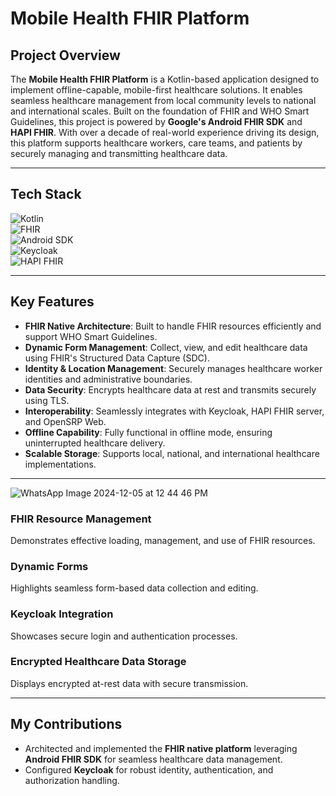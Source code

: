 # Mobile Health FHIR Platform  

## Project Overview  
The **Mobile Health FHIR Platform** is a Kotlin-based application designed to implement offline-capable, mobile-first healthcare solutions. It enables seamless healthcare management from local community levels to national and international scales. Built on the foundation of FHIR and WHO Smart Guidelines, this project is powered by **Google's Android FHIR SDK** and **HAPI FHIR**. With over a decade of real-world experience driving its design, this platform supports healthcare workers, care teams, and patients by securely managing and transmitting healthcare data.  

---

## Tech Stack  

![Kotlin](https://img.shields.io/badge/Kotlin-7F52FF?style=for-the-badge&logo=kotlin&logoColor=white)  
![FHIR](https://img.shields.io/badge/FHIR-FF5733?style=for-the-badge&logo=fhir&logoColor=white)  
![Android SDK](https://img.shields.io/badge/Android%20SDK-3DDC84?style=for-the-badge&logo=android&logoColor=white)  
![Keycloak](https://img.shields.io/badge/Keycloak-0D58C8?style=for-the-badge&logo=keycloak&logoColor=white)  
![HAPI FHIR](https://img.shields.io/badge/HAPI%20FHIR-009688?style=for-the-badge&logo=hapi&logoColor=white)  

---

## Key Features  

- **FHIR Native Architecture**: Built to handle FHIR resources efficiently and support WHO Smart Guidelines.  
- **Dynamic Form Management**: Collect, view, and edit healthcare data using FHIR's Structured Data Capture (SDC).  
- **Identity & Location Management**: Securely manages healthcare worker identities and administrative boundaries.  
- **Data Security**: Encrypts healthcare data at rest and transmits securely using TLS.  
- **Interoperability**: Seamlessly integrates with Keycloak, HAPI FHIR server, and OpenSRP Web.  
- **Offline Capability**: Fully functional in offline mode, ensuring uninterrupted healthcare delivery.  
- **Scalable Storage**: Supports local, national, and international healthcare implementations.  

---

![WhatsApp Image 2024-12-05 at 12 44 46 PM](https://github.com/user-attachments/assets/cb0f8669-88e2-4ed6-8afe-c790c7f218b5)

### FHIR Resource Management  
Demonstrates effective loading, management, and use of FHIR resources.  


### Dynamic Forms  
Highlights seamless form-based data collection and editing.  

### Keycloak Integration  
Showcases secure login and authentication processes.  

### Encrypted Healthcare Data Storage  
Displays encrypted at-rest data with secure transmission.  

---

## My Contributions  

- Architected and implemented the **FHIR native platform** leveraging **Android FHIR SDK** for seamless healthcare data management.  
- Configured **Keycloak** for robust identity, authentication, and authorization handling.  
